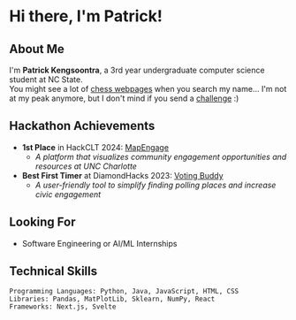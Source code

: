 # Hi there, I'm Patrick!

## About Me
I'm **Patrick Kengsoontra**, a 3rd year undergraduate computer science student at NC State. <br>
You might see a lot of [chess webpages](https://ratings.fide.com/profile/39908844) when you search my name... I'm not at my peak anymore, but I don't mind if you send a [challenge](https://lichess.org/@/Journeytosomewhere2) :)

## Hackathon Achievements
- **1st Place** in HackCLT 2024: [MapEngage](https://github.com/mapengage/map-engage)
  - *A platform that visualizes community engagement opportunities and resources at UNC Charlotte*
- **Best First Timer** at DiamondHacks 2023: [Voting Buddy](https://github.com/SquidCooki2/DiamondHacks2023)
  - *A user-friendly tool to simplify finding polling places and increase civic engagement*

## Looking For
- Software Engineering or AI/ML Internships

## Technical Skills
```
Programming Languages: Python, Java, JavaScript, HTML, CSS
Libraries: Pandas, MatPlotLib, Sklearn, NumPy, React
Frameworks: Next.js, Svelte
```

